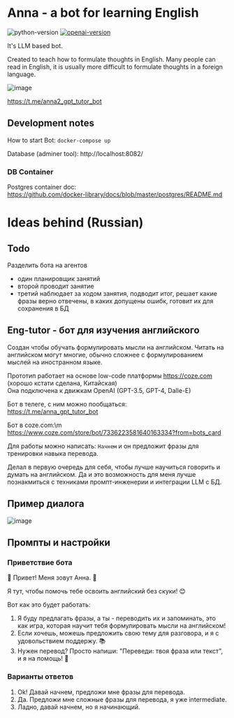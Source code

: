 # Anna - a bot for learning English 
![python-version](https://img.shields.io/badge/python-3.10-blue.svg)
[![openai-version](https://img.shields.io/badge/openai-0.27.8-orange.svg)](https://openai.com/)

It's LLM based bot.

Created to teach how to formulate thoughts in English.
Many people can read in English, it is usually more difficult to formulate thoughts in a foreign language.

![image](https://github.com/agorlov/eng-tutor/assets/2485728/7bf0d2b2-346c-4e1d-b7eb-06af5939851d)

https://t.me/anna2_gpt_tutor_bot


## Development notes

How to start Bot: ``docker-compose up``

Database (adminer tool): http://localhost:8082/


### DB Container

Postgres container doc:\
https://github.com/docker-library/docs/blob/master/postgres/README.md

# Ideas behind (Russian)

## Todo

Разделить бота на агентов

- один планировщик занятий
- второй проводит занятие
- третий наблюдает за ходом занятия, подводит итог, решает какие фразы верно отвечены,
  в каких допущены ошибк, готовит их для сохранения в БД



## Eng-tutor - бот для изучения английского

Создан чтобы обучать формулировать мысли на английском.
Читать на английском могут многие, обычно сложнее с формулированием мыслей на иностранном языке.

Прототип работает на основе low-code платформы https://coze.com (хорошо кстати сделана, Китайская)\
Она подключена к движкам OpenAI (GPT-3.5, GPT-4, Dalle-E)

Бот в телеге, с ним можно пообщаться:\
https://t.me/anna_gpt_tutor_bot

Бот в coze.com:\m
https://www.coze.com/store/bot/7336223581640163334?from=bots_card

Для работы можно написать: ``Начнем`` и он предложит фразы для тренировки навыка перевода.

Делал в первую очередь для себя, чтобы лучше научиться говорить и думать на английском.
Да и это возможность для меня лучше познакмиться с техниками промпт-инженерии и интеграции LLM с БД.

## Пример диалога

![image](https://github.com/agorlov/eng-tutor/assets/2485728/1d2c487f-4a34-4ef1-addf-01441c7ab2fa)


## Промпты и настройки

### Приветствие бота

🎉 Привет! Меня зовут Анна. 🌟

Я тут, чтобы помочь тебе освоить английский без скуки! 😊

Вот как это будет работать:
1. Я буду предлагать фразы, а ты - переводить их и запоминать, это как игра, которая научит тебя формулировать мысли на английском!
2. Если хочешь, можешь предложить свою тему для разговора, и я с удовольствием поддержу. 📚
3. Нужен перевод? Просто напиши: "Переведи: твоя фраза или текст", и я на помощь! 📖

### Варианты ответов

1. Ok! Давай начнем, предложи мне фразы для перевода.
2. Да. Предложи мне сложные фразы для перевода, я уже intermediate.
3. Ладно, давай начнем, но я начинающий.


